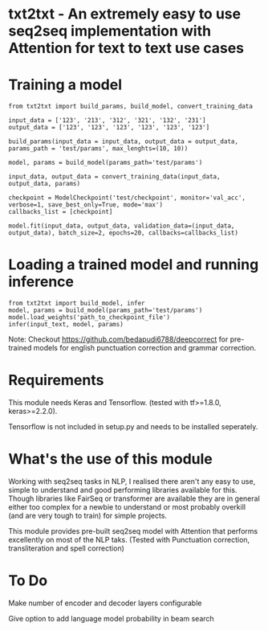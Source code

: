 # txt2txt - An extremely easy to use seq2seq implementation with Attention for text to text use cases

# Training a model
```
from txt2txt import build_params, build_model, convert_training_data

input_data = ['123', '213', '312', '321', '132', '231']
output_data = ['123', '123', '123', '123', '123', '123']

build_params(input_data = input_data, output_data = output_data, params_path = 'test/params', max_lenghts=(10, 10))
    
model, params = build_model(params_path='test/params')

input_data, output_data = convert_training_data(input_data, output_data, params)
    
checkpoint = ModelCheckpoint('test/checkpoint', monitor='val_acc', verbose=1, save_best_only=True, mode='max')
callbacks_list = [checkpoint]

model.fit(input_data, output_data, validation_data=(input_data, output_data), batch_size=2, epochs=20, callbacks=callbacks_list)
```


# Loading a trained model and running inference
```
from txt2txt import build_model, infer
model, params = build_model(params_path='test/params')
model.load_weights('path_to_checkpoint_file')
infer(input_text, model, params)
```

Note: Checkout https://github.com/bedapudi6788/deepcorrect for pre-trained models for english punctuation correction and grammar correction.

# Requirements
This module needs Keras and Tensorflow. (tested with tf>=1.8.0, keras>=2.2.0).

Tensorflow is not included in setup.py and needs to be installed seperately.

# What's the use of this module

Working with seq2seq tasks in NLP, I realised there aren't any easy to use, simple to understand and good performing libraries available for this. Though libraries like FairSeq or transformer are available they are in general either too complex for a newbie to understand or most probably overkill (and are very tough to train) for simple projects.

This module provides pre-built seq2seq model with Attention that performs excellently on most of the NLP taks. (Tested with Punctuation correction, transliteration and spell correction)

# To Do

Make number of encoder and decoder layers configurable

Give option to add language model probability in beam search
